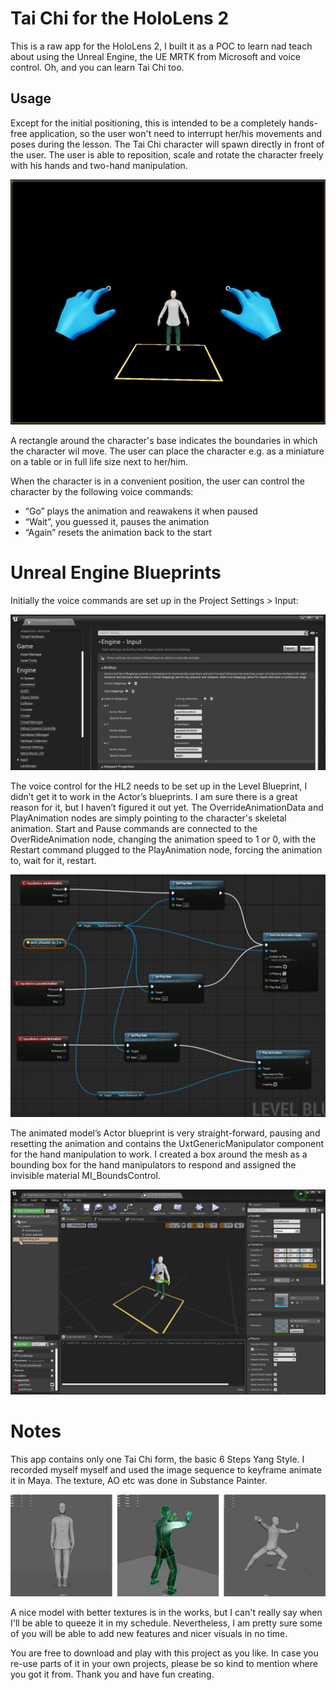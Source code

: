 # Tai Chi for the HoloLens 2 

This is a raw app for the HoloLens 2, I built it as a POC to learn nad teach about using the Unreal Engine, the UE MRTK from Microsoft and voice control.
Oh, and you can learn Tai Chi too.


## Usage

Except for the initial positioning, this is intended to be a completely hands-free application, so the user won't need to interrupt her/his movements and poses during the lesson.
The Tai Chi character will spawn directly in front of the user.
The user is able to reposition, scale and rotate the character freely with his hands and two-hand manipulation.

![spawn](https://github.com/Species521/HL2_UE4_TaiChi/blob/main/Content/images/app_spawn_01.JPG) 

A rectangle around the character's base indicates the boundaries in which the character wil move. The user can place the character e.g. as a miniature on a table or in full life size next to her/him.

When the character is in a convenient position, the user can control the character by the following voice commands:
- “Go” plays the animation and reawakens it when paused
- “Wait”, you guessed it, pauses the animation
- “Again” resets the animation back to the start



# Unreal Engine Blueprints

Initially the voice commands are set up in the Project Settings > Input:

![spawn](https://github.com/Species521/HL2_UE4_TaiChi/blob/main/Content/images/voice_commands_project_settings_01.JPG)

The voice control for the HL2 needs to be set up in the Level Blueprint, I didn’t get it to work in the Actor’s blueprints. I am sure there is a great reason for it, but I haven’t figured it out yet.
The OverrideAnimationData and PlayAnimation nodes are simply pointing to the character's skeletal animation.
Start and Pause commands are connected to the OverRideAnimation node, changing the animation speed to 1 or 0, with the Restart command plugged to the PlayAnimation node, forcing the animation to, wait for it, restart.

![spawn](https://github.com/Species521/HL2_UE4_TaiChi/blob/main/Content/images/Level_BP_eventgraph_01.JPG)

The animated model’s Actor blueprint is very straight-forward, pausing and resetting the animation and contains the UxtGenericManipulator component for the hand manipulation to work.
I created a box around the mesh as a bounding box for the hand manipulators to respond and assigned the invisible material MI_BoundsControl.

![spawn](https://github.com/Species521/HL2_UE4_TaiChi/blob/main/Content/images/taichi_character_bp_screen_01.JPG)

# Notes

This app contains only one Tai Chi form, the basic 6 Steps Yang Style.
I recorded myself myself and used the image sequence to keyframe animate it in Maya. The texture, AO etc was done in Substance Painter.

![spawn](https://github.com/Species521/HL2_UE4_TaiChi/blob/main/Content/images/taichi_character_maya_01.JPG)

A nice model with better textures is in the works, but I can't really say when I'll be able to queeze it in my schedule.
Nevertheless, I am pretty sure some of you will be able to add new features and nicer visuals in no time.

You are free to download and play with this project as you like. In case you re-use parts of it in your own projects, please be so kind to mention where you got it from.
Thank you and have fun creating.
